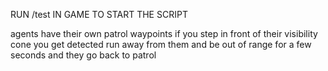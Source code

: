 RUN /test IN GAME TO START THE SCRIPT

agents have their own patrol waypoints 
if you step in front of their visibility cone you get detected
run away from them and be out of range for a few seconds and they go back to patrol
